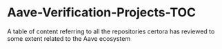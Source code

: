# Aave-Verification-Projects-TOC
A table of content referring to all the repositories certora has reviewed to some extent related to the Aave ecosystem
